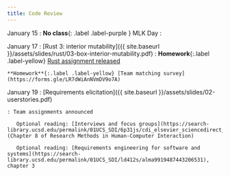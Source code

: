 ```yaml
---
title: Code Review
---
```


January 15
: **No class**{: .label .label-purple } MLK Day
  : 
  

January 17
: [Rust 3: interior mutability]({{ site.baseurl }}/assets/slides/rust/03-box-interior-mutability.pdf)
  : **Homework**{:.label .label-yellow} [Rust assignment released](../rust-assignment)

    **Homework**{:.label .label-yellow} [Team matching survey](https://forms.gle/LR7dWiAnNVmDV9o7A)

January 19
:  [Requirements elicitation]({{ site.baseurl }}/assets/slides/02-userstories.pdf)

    : Team assignments announced

       Optional reading: [Interviews and focus groups](https://search-library.ucsd.edu/permalink/01UCS_SDI/6p31js/cdi_elsevier_sciencedirect_doi_10_1016_B978_0_12_805390_4_00008_X) (Chapter 8 of Research Methods in Human-Computer Interaction)

       Optional reading: [Requirements engineering for software and systems](https://search-library.ucsd.edu/permalink/01UCS_SDI/ld412s/alma9919487443206531), chapter 3
